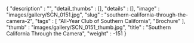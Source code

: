 {
  "description" : "",
  "detail_thumbs" : [],
  "details" : [],
  "image" : "images/gallery/SCN_0151.jpg",
  "slug" : "southern-california-through-the-camera-2",
  "tags" : [
              "All-Year Club of Southern California",
              "Brochure"
            ],
  "thumb" : "images/gallery/SCN_0151_thumb.jpg",
  "title" : "Southern California Through the Camera",
  "weight" : -151
}
